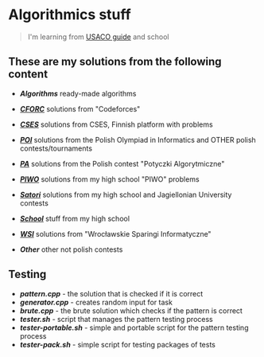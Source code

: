 # Algorithmics stuff
>  I'm learning from [USACO guide](https://usaco.guide/) and school

## These are my solutions from the following content

- ***Algorithms***
ready-made algorithms

- ***[CFORC](https://codeforces.com/)***
solutions from "Codeforces"

- ***[CSES](https://cses.fi/problemset/list/)***
solutions from CSES, Finnish platform with problems

- ***[POI](https://szkopul.edu.pl/p/default/problemset/oi)***
solutions from the Polish Olympiad in Informatics and OTHER polish contests/tournaments

- ***[PA](https://potyczki.mimuw.edu.pl/)***
solutions from the Polish contest "Potyczki Algorytmiczne"

- ***[PIWO](https://szkopul.edu.pl/c/piwo-202021/p/)***
solutions from my high school "PIWO" problems

- ***[Satori](https://satori.tcs.uj.edu.pl/)***
solutions from my high school and Jagiellonian University contests

- ***[School](https://szkopul.edu.pl/)***
stuff from my high school

- ***[WSI](https://solve.edu.pl/~sparingi/tasks)***
solutions from "Wrocławskie Sparingi Informatyczne"

- ***Other***
other not polish contests

## Testing

+ ***pattern.cpp*** - the solution that is checked if it is correct
+ ***generator.cpp*** - creates random input for task
+ ***brute.cpp*** - the brute solution which checks if the pattern is correct
+ ***tester.sh*** - script that manages the pattern testing process
+ ***tester-portable.sh*** - simple and portable script for the pattern testing process
+ ***tester-pack.sh*** - simple script for testing packages of tests
